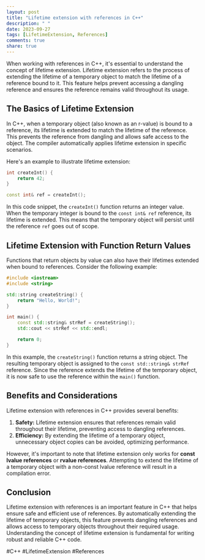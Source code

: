 ```yaml
---
layout: post
title: "Lifetime extension with references in C++"
description: " "
date: 2023-09-27
tags: [LifetimeExtension, References]
comments: true
share: true
---
```


When working with references in C++, it's essential to understand the concept of lifetime extension. Lifetime extension refers to the process of extending the lifetime of a temporary object to match the lifetime of a reference bound to it. This feature helps prevent accessing a dangling reference and ensures the reference remains valid throughout its usage.

## The Basics of Lifetime Extension

In C++, when a temporary object (also known as an r-value) is bound to a reference, its lifetime is extended to match the lifetime of the reference. This prevents the reference from dangling and allows safe access to the object. The compiler automatically applies lifetime extension in specific scenarios.

Here's an example to illustrate lifetime extension:

```cpp
int createInt() {
    return 42;
}

const int& ref = createInt();
```

In this code snippet, the `createInt()` function returns an integer value. When the temporary integer is bound to the `const int& ref` reference, its lifetime is extended. This means that the temporary object will persist until the reference `ref` goes out of scope.

## Lifetime Extension with Function Return Values

Functions that return objects by value can also have their lifetimes extended when bound to references. Consider the following example:

```cpp
#include <iostream>
#include <string>

std::string createString() {
    return "Hello, World!";
}

int main() {
    const std::string& strRef = createString();
    std::cout << strRef << std::endl;

    return 0;
}
```

In this example, the `createString()` function returns a string object. The resulting temporary object is assigned to the `const std::string& strRef` reference. Since the reference extends the lifetime of the temporary object, it is now safe to use the reference within the `main()` function.

## Benefits and Considerations

Lifetime extension with references in C++ provides several benefits:

1. **Safety:** Lifetime extension ensures that references remain valid throughout their lifetime, preventing access to dangling references.
2. **Efficiency:** By extending the lifetime of a temporary object, unnecessary object copies can be avoided, optimizing performance.

However, it's important to note that lifetime extension only works for **const lvalue references** or **rvalue references**. Attempting to extend the lifetime of a temporary object with a non-const lvalue reference will result in a compilation error.

## Conclusion

Lifetime extension with references is an important feature in C++ that helps ensure safe and efficient use of references. By automatically extending the lifetime of temporary objects, this feature prevents dangling references and allows access to temporary objects throughout their required usage. Understanding the concept of lifetime extension is fundamental for writing robust and reliable C++ code.

#C++ #LifetimeExtension #References